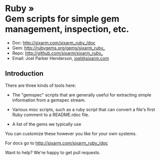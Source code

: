 # Ruby » <br> Gem scripts for simple gem management, inspection, etc.

* Doc: <http://sixarm.com/sixarm_ruby_/doc>
* Gem: <http://rubygems.org/gems/sixarm_ruby_>
* Repo: <http://github.com/sixarm/sixarm_ruby_>
* Email: Joel Parker Henderson, <joel@sixarm.com>


## Introduction

There are three kinds of tools here:

  * The "gemspec" scripts that are generally useful for
    extracting simple information from a gemspec stream.

  * Various misc scripts, such as a ruby script that can
    convert a file's first Ruby comment to a README.rdoc file.

  * A list of the gems we typically use

You can customize these however you like for your own systems.

For docs go to <http://sixarm.com/sixarm_ruby_/doc>

Want to help? We're happy to get pull requests.
